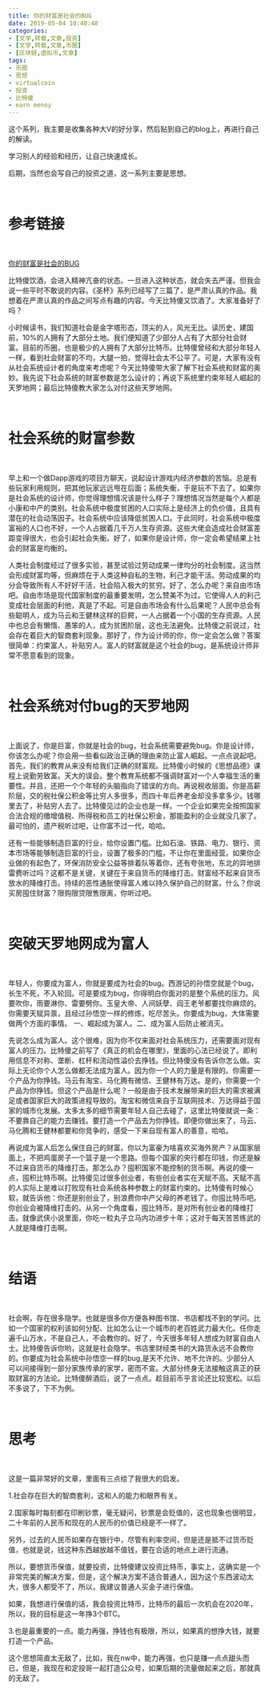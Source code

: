```yaml
---
title: 你的财富是社会的BUG
date: 2019-05-04 10:40:48
categories:
- [文学,转载,文章,投资]
- [文学,转载,文章,币圈]
- [区块链,虚拟币,文章]
tags:
- 币圈
- 思想
- virtualcoin
- 投资
- 比特傻
- earn menoy
---
```

这个系列，我主要是收集各种大V的好分享，然后贴到自己的blog上，再进行自己的解读。

学习别人的经验和经历，让自己快速成长。

后期，当然也会写自己的投资之道，这一系列主要是思想。

<!-- more -->

<br/>

# 参考链接

<br/>

[你的财富是社会的BUG](https://bihu.com/article/1980333722)

比特傻饮酒，会进入精神亢奋的状态。一旦进入这种状态，就会失去严谨。但我会说一些平时不敢说的内容。《圣杯》系列已经写了三篇了，是严肃认真的作品。我想着在严肃认真的作品之间写点有趣的内容。今天比特傻又饮酒了。大家准备好了吗？

小时候读书，我们知道社会是金字塔形态，顶尖的人，风光无比。读历史，建国前，10%的人拥有了大部分土地。我们便知道了少部分人占有了大部分社会财富。目前的币圈，也是极少的人拥有了大部分比特币。比特傻曾经和大部分年轻人一样，看到社会财富的不均，大腿一拍，觉得社会太不公平了。可是，大家有没有从社会系统设计者的角度来考虑呢？今天比特傻带大家了解下社会系统和财富的奥妙。我先说下社会系统的财富参数是怎么设计的；再说下系统里约束年轻人崛起的天罗地网；最后比特傻教大家怎么对付这些天罗地网。

<br/>

# 社会系统的财富参数

<br/>

早上和一个做Dapp游戏的项目方聊天，说起设计游戏内经济参数的苦恼。总是有些玩家利用规则，把其他玩家远远甩在后面；系统失衡，于是玩不下去了。如果你是社会系统的设计师，你觉得理想情况该是什么样子？理想情况当然是每个人都是小康和中产的类别。社会系统中极度贫困的人口实际上是经济上的负价值，且具有潜在的社会动荡因子。社会系统中应该降低贫困人口。于此同时，社会系统中极度富裕的人口也不好，一个人占据着几千万人生存资源。这些大佬会造成社会财富差距变得很大，也会引起社会失衡。好了，如果你是设计师，你一定会希望结果上社会的财富是均衡的。

人类社会制度经过了很多实验，甚至试验过劳动成果一律均分的社会制度。这当然会形成财富均等，但麻烦在于人类这种自私的生物，利己才能干活。劳动成果的均分会导致所有人不好好干活，社会陷入极大的贫穷。好了，怎么办呢？来自由市场吧。自由市场是现代国家制度的最重要发明，怎么赞美不为过。它使得人人的利己变成社会层面的利他，真是了不起。可是自由市场会有什么后果呢？人民中总会有些聪明人，成为马云和王健林这样的巨鳄，一人占据着一个小国的生存资源。人民中也总会有懒惰、愚笨的人，成为贫困阶层，这也无法避免。比特傻之前说过，社会存在着巨大的智商套利现象。那好了，作为设计师的你，你一定会怎么做？答案很简单：约束富人，补贴穷人。富人的财富就是这个社会的bug，是系统设计师非常不愿意看到的现象。

<br/>

# 社会系统对付bug的天罗地网

<br/>

上面说了，你是巨富，你就是社会的bug，社会系统需要避免bug。你是设计师，你该怎么办呢？你会用一些看似政治正确的理由来防止富人崛起。一点点说起吧。首先，我们的教育从来没有给我们正确的财富观。比特傻小时候的《思想品德》课程上说勤劳致富。天大的误会。整个教育系统都不强调财富对一个人幸福生活的重要性。并且，还把一个个年轻的头脑指向了错误的方向。再说税收层面。你是高薪阶层，交的税社保公积金等比穷人多很多，而四十年后养老金却没多拿多少。钱哪里去了，补贴穷人去了。比特傻见过的企业也是一样。一个企业如果完全按照国家合法合规的缴增值税、所得税和员工的社保公积金，那能盈利的企业就没几家了。最可怕的，遗产税听过吧，让你富不过一代，哈哈。

还有一些能够制造巨富的行业，给你设置门槛。比如石油、铁路、电力、银行、资本市场等能够制造巨富的行业，设置了极多的门槛，不让你在里面经营。如果你企业做的有起色了，环保消防安全公益等排着队等着你，还有夸张地，东北的异地排雷费听过吗？这都不是关键，关键在于来自货币的降维打击。财富经不起来自货币放水的降维打击。持续的恶性通胀使得富人难以持久保护自己的财富。什么？你说买房囤住财富？限购限贷限售限离，你听过吧。

<br/>

# 突破天罗地网成为富人

<br/>

年轻人，你要成为富人，你就是要成为社会的bug。西游记的孙悟空就是个bug，长生不死，不入轮回。可是要成为bug，你得明白你面对的是整个系统的压力。风要吹你，雨要淋你、雷要劈你。玉皇大帝、人间妖孽、阎王老爷都要找你麻烦的。你需要天赋异禀，且经过孙悟空一样的修炼，吃尽苦头。你要成为bug，大体需要做两个方面的事情。 一、崛起成为富人。二、成为富人后防止被消灭。

先说怎么成为富人。这个很难，因为你不仅来面对社会系统压力，还需要面对现有富人的压力。比特傻之前写了《真正的机会在哪里》，里面的心法已经说了。即利用信息不对称、垄断、杠杆和流动性溢价去挣钱。但比特傻没有告诉你怎么做。实际上无论你个人怎么做都无法成为富人。因为你一个人的力量是有限的。你需要一个产品为你挣钱。马云有淘宝、马化腾有微信、王健林有万达。是的，你需要一个产品为你挣钱。但这个产品是什么呢？一般是由于技术发展带来的巨大的需求被满足或者国家巨大的政策进程导致的。淘宝和微信来自于互联网技术、万达得益于国家的城市化发展。太多太多的细节需要年轻人自己去碰了，这里比特傻就说一条：不要靠自己的能力去赚钱。要打造一个产品去为你挣钱。即便你做出来了，马云、马化腾和王健林都要和你竞争的，感受一下来自现有富人的善意，哈哈。

再说成为富人后怎么保住自己的财富。你以为富豪为啥喜欢买海外房产？从国家层面上，不把鸡蛋房子一个篮子是一个思路。但每个国家的央行都在印钱，你还是躲不过来自货币的降维打击。那怎么办？囤积国家不能控制的货币啊。再说的傻一点，囤积比特币啊。比特傻见过很多创业者，有些创业者实在天赋不高。天赋不高的人实际上是难以打败现有社会系统各种参数上的财富约束的。比特傻有时候心软，就告诉他：你还是别创业了，别浪费你中产父母的养老钱了。你囤比特币吧。你创业会被降维打击的。从另一个角度看，囤比特币，是对所有创业者的降维打击。就像武侠小说里面，你吃一粒丸子立马内功进步十年；这对于每天苦苦练武的人就是降维打击啊。

<br/>

# 结语

<br/>

社会啊，存在很多隐学。也就是很多你方便各种图书馆、书店都找不到的学问。比如一个国家的权利该如何分配、比如怎么让一个城市的老百姓武力最大化。任你走遍千山万水，不是自己人，不会教你的。好了，今天很多年轻人想成为财富自由人士。比特傻告诉你哟，这就是社会隐学。书店里财经类书的大路货永远不会教你的。你要成为社会系统中孙悟空一样的bug,是天不允许、地不允许的。少部分人可以间接得到一部分家族传承的家学，密而不宣。大部分终身无法接触这真正的获取财富的方法论。比特傻醉酒后，说了一点点。趁目前币乎言论还比较宽松。以后不多说了，下不为例。

<br/>

# 思考

<br/>

这是一篇非常好的文章，里面有三点给了我很大的启发。

1.社会存在巨大的智商套利，这和人的能力和眼界有关。

2.国家每时每刻都在印刷钞票，毫无疑问，钞票是会贬值的，这也现象也很明显，二十年前的人民币和现在的人民币的价值已经是不一样了。

另外，过去的人民币如果存在银行中，尽管有利率空间，但是还是抵不过货币贬值，也就是说，钱这种东西越放越不值钱，要在合适的地点上进行流通。

所以，要想货币保值，就要投资，比特傻建议投资比特币，事实上，这确实是一个非常完美的解决方案，但是，这个解决方案不适合普通人，因为这个东西波动太大，很多人都受不了，所以，我建议普通人买金子进行保值。

如果，我想进行保值的话，我会投资比特币，比特币的最后一次机会在2020年，所以，我的目标是这一年挣3个BTC。

3.也是最重要的一点。能力再强，挣钱也有极限，所以，如果真的想挣大钱，就要打造一个产品。

这个思想简直太无敌了，比如，我在nw中，能力再强，也只是赚一点点甜头而已，但是，我现在和定投哥一起打造公众号，如果后期的流量做起来之后，那就真的无敌了。




